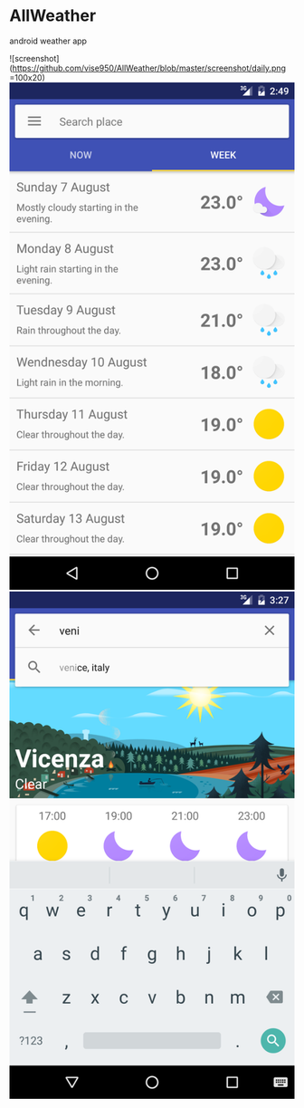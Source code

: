 # AllWeather
android weather app

![screenshot](https://github.com/vise950/AllWeather/blob/master/screenshot/daily.png =100x20)
![screenshot](https://github.com/vise950/AllWeather/blob/master/screenshot/forecast.png)
![screenshot](https://github.com/vise950/AllWeather/blob/master/screenshot/search.png)

